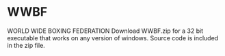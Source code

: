 # WWBF
WORLD WIDE BOXING FEDERATION 
Download WWBF.zip for a 32 bit executable that works on any version of windows. 
Source code is included in the zip file.
